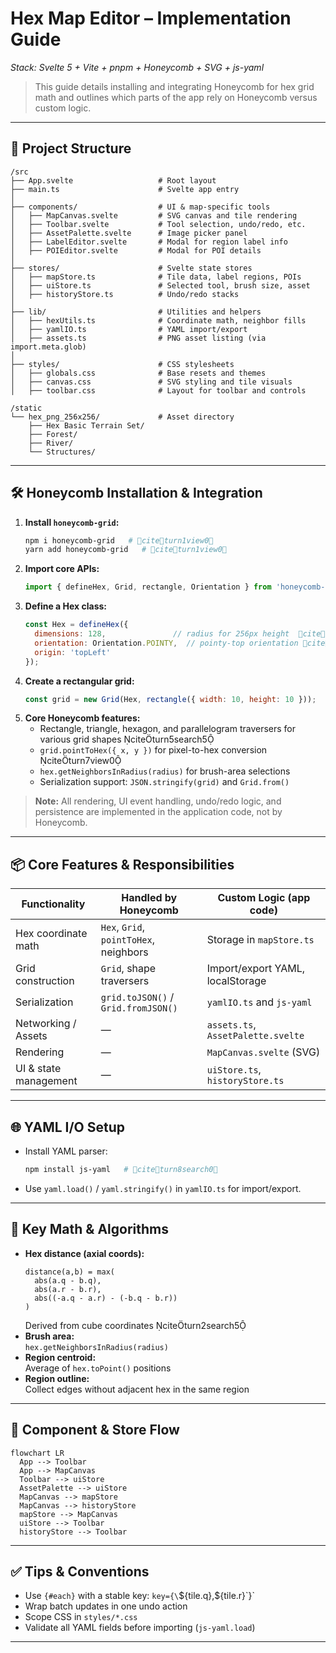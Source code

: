 # Hex Map Editor – Implementation Guide  
*Stack: Svelte 5 + Vite + pnpm + Honeycomb + SVG + js-yaml*  

> This guide details installing and integrating Honeycomb for hex grid math and outlines which parts of the app rely on Honeycomb versus custom logic.

---

## 📁 Project Structure

```
/src
├── App.svelte                   # Root layout
├── main.ts                      # Svelte app entry
│
├── components/                  # UI & map-specific tools
│   ├── MapCanvas.svelte         # SVG canvas and tile rendering
│   ├── Toolbar.svelte           # Tool selection, undo/redo, etc.
│   ├── AssetPalette.svelte      # Image picker panel
│   ├── LabelEditor.svelte       # Modal for region label info
│   ├── POIEditor.svelte         # Modal for POI details
│
├── stores/                      # Svelte state stores
│   ├── mapStore.ts              # Tile data, label regions, POIs
│   ├── uiStore.ts               # Selected tool, brush size, asset
│   ├── historyStore.ts          # Undo/redo stacks
│
├── lib/                         # Utilities and helpers
│   ├── hexUtils.ts              # Coordinate math, neighbor fills
│   ├── yamlIO.ts                # YAML import/export
│   ├── assets.ts                # PNG asset listing (via import.meta.glob)
│
├── styles/                      # CSS stylesheets
│   ├── globals.css              # Base resets and themes
│   ├── canvas.css               # SVG styling and tile visuals
│   ├── toolbar.css              # Layout for toolbar and controls

/static
└── hex_png_256x256/             # Asset directory
    ├── Hex Basic Terrain Set/
    ├── Forest/
    ├── River/
    └── Structures/
```

---

## 🛠️ Honeycomb Installation & Integration

1. **Install `honeycomb-grid`:**  
   ```bash
   npm i honeycomb-grid   # citeturn1view0
   yarn add honeycomb-grid   # citeturn1view0
   ```
2. **Import core APIs:**  
   ```js
   import { defineHex, Grid, rectangle, Orientation } from 'honeycomb-grid';   # citeturn1view0
   ```
3. **Define a Hex class:**  
   ```js
   const Hex = defineHex({
     dimensions: 128,               // radius for 256px height  citeturn1view0
     orientation: Orientation.POINTY,  // pointy-top orientation citeturn2search3
     origin: 'topLeft'
   });
   ```
4. **Create a rectangular grid:**  
   ```js
   const grid = new Grid(Hex, rectangle({ width: 10, height: 10 }));   # citeturn1view0
   ```
5. **Core Honeycomb features:**  
   - Rectangle, triangle, hexagon, and parallelogram traversers for various grid shapes citeturn5search5  
   - `grid.pointToHex({ x, y })` for pixel-to-hex conversion citeturn7view0  
   - `hex.getNeighborsInRadius(radius)` for brush-area selections  
   - Serialization support: `JSON.stringify(grid)` and `Grid.from()`  

> **Note:** All rendering, UI event handling, undo/redo logic, and persistence are implemented in the application code, not by Honeycomb.

---

## 📦 Core Features & Responsibilities

| Functionality            | Handled by Honeycomb                | Custom Logic (app code)                |
|--------------------------|-------------------------------------|-----------------------------------------|
| Hex coordinate math      | `Hex`, `Grid`, `pointToHex`, neighbors | Storage in `mapStore.ts`                |
| Grid construction        | `Grid`, shape traversers            | Import/export YAML, localStorage        |
| Serialization            | `grid.toJSON()` / `Grid.fromJSON()` | `yamlIO.ts` and `js-yaml`               |
| Networking / Assets      | —                                   | `assets.ts`, `AssetPalette.svelte`      |
| Rendering                | —                                   | `MapCanvas.svelte` (SVG)                |
| UI & state management    | —                                   | `uiStore.ts`, `historyStore.ts`         |

---

## 🌐 YAML I/O Setup

- Install YAML parser:  
  ```bash
  npm install js-yaml   # citeturn8search0
  ```
- Use `yaml.load()` / `yaml.stringify()` in `yamlIO.ts` for import/export.

---

## 🧮 Key Math & Algorithms

- **Hex distance (axial coords):**  
  ```
  distance(a,b) = max(
    abs(a.q - b.q),
    abs(a.r - b.r),
    abs((-a.q - a.r) - (-b.q - b.r))
  )
  ```  
  Derived from cube coordinates citeturn2search5
- **Brush area:**  
  `hex.getNeighborsInRadius(radius)`
- **Region centroid:**  
  Average of `hex.toPoint()` positions
- **Region outline:**  
  Collect edges without adjacent hex in the same region

---

## 🔄 Component & Store Flow

```mermaid
flowchart LR
  App --> Toolbar
  App --> MapCanvas
  Toolbar --> uiStore
  AssetPalette --> uiStore
  MapCanvas --> mapStore
  MapCanvas --> historyStore
  mapStore --> MapCanvas
  uiStore --> Toolbar
  historyStore --> Toolbar
```

---

## ✅ Tips & Conventions

- Use `{#each}` with a stable key: `key={\`\${tile.q},\${tile.r}\`}`
- Wrap batch updates in one undo action
- Scope CSS in `styles/*.css`
- Validate all YAML fields before importing (`js-yaml.load`)

---
